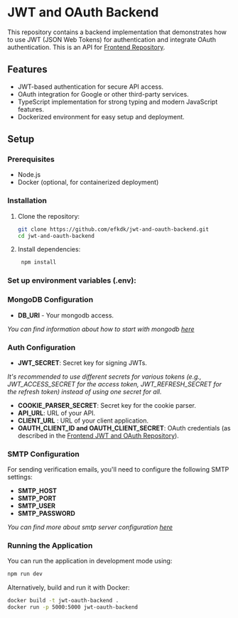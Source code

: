 # JWT and OAuth Backend

This repository contains a backend implementation that demonstrates how to use JWT (JSON Web Tokens) for authentication and integrate OAuth authentication. This is an API for [Frontend Repository](https://github.com/efkdk/jwt-and-oauth-frontend).

## Features

- JWT-based authentication for secure API access.
- OAuth integration for Google or other third-party services.
- TypeScript implementation for strong typing and modern JavaScript features.
- Dockerized environment for easy setup and deployment.

## Setup

### Prerequisites

- Node.js
- Docker (optional, for containerized deployment)

### Installation

1. Clone the repository:
   ```bash
   git clone https://github.com/efkdk/jwt-and-oauth-backend.git
   cd jwt-and-oauth-backend
   
2. Install dependencies:
   ```bash
    npm install
   
### Set up environment variables (.env):

### MongoDB Configuration

- **DB_URI** - Your mongodb access.

*You can find information about how to start with mongodb [here](https://www.w3schools.com/mongodb/mongodb_get_started.php)* 

### Auth Configuration

- **JWT_SECRET**: Secret key for signing JWTs.

*It's recommended to use different secrets for various tokens (e.g., JWT_ACCESS_SECRET for the access token, JWT_REFRESH_SECRET for the refresh token) instead of using one secret for all.*
- **COOKIE_PARSER_SECRET**: Secret key for the cookie parser.
- **API_URL**: URL of your API.
- **CLIENT_URL** : URL of your client application.
- **OAUTH_CLIENT_ID and OAUTH_CLIENT_SECRET**: OAuth credentials (as described in the [Frontend JWT and OAuth Repository](https://github.com/efkdk/jwt-and-oauth-frontend)).
  
### SMTP Configuration

For sending verification emails, you'll need to configure the following SMTP settings:

- **SMTP_HOST**
- **SMTP_PORT**
- **SMTP_USER**
- **SMTP_PASSWORD**

*You can find more about smtp server configuration [here](https://www.gmass.co/blog/gmail-smtp/)*

### Running the Application
You can run the application in development mode using:

   ```bash
   npm run dev
   ```
Alternatively, build and run it with Docker:

  ```bash
  docker build -t jwt-oauth-backend .
  docker run -p 5000:5000 jwt-oauth-backend
  ```
